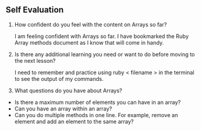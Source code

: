 ## Self Evaluation
1. How confident do you feel with the content on Arrays so far?

    I am feeling confident with Arrays so far. I have bookmarked the Ruby Array methods document as I know that will come in handy.

1. Is there any additional learning you need or want to do before moving to the next lesson?

    I need to remember and practice using ruby < filename > in the terminal to see the output of my commands.

1. What questions do you have about Arrays?

  - Is there a maximum number of elements you can have in an array?
  - Can you have an array within an array?
  - Can you do multiple methods in one line. For example, remove an element and add an element to the same array?
